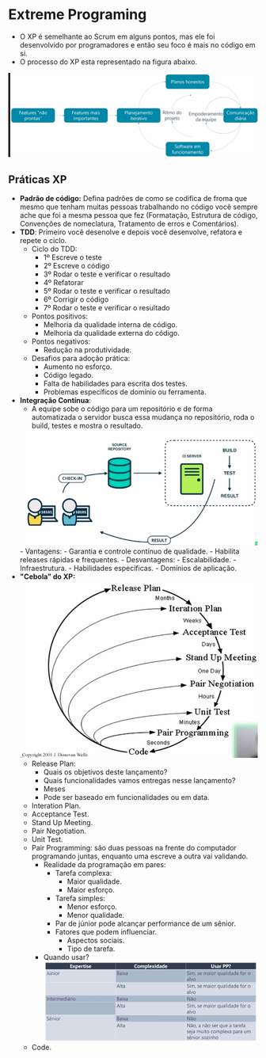 # Extreme Programing
- O XP é semelhante ao Scrum em alguns pontos, mas ele foi desenvolvido por programadores e então seu foco é mais no código em si.
- O processo do XP esta representado na figura abaixo.
<img src="./img/xp-processo.png"/>

## Práticas XP
- <b>Padrão de código:</b> Defina padrões de como se codifica de froma que mesmo que tenham muitas pessoas trabalhando no código você sempre ache que foi a mesma pessoa que fez (Formatação, Estrutura de código, Convenções de nomeclatura, Tratamento de erros e Comentários).
- <b>TDD</b>: Primeiro você desenolve e depois você desenvolve, refatora e repete o ciclo.
    - Ciclo do TDD:
        - 1º Escreve o teste
        - 2º Escreve o código
        - 3º Rodar o teste e verificar o resultado
        - 4º Refatorar
        - 5º Rodar o teste e verificar o resultado
        - 6º Corrigir o código
        - 7º Rodar o teste e verificar o resultado
    - Pontos positivos:
        - Melhoria da qualidade interna de código.
        - Melhoria da qualidade externa do código.
    - Pontos negativos:
        - Redução na produtividade.
    - Desafios para adoção prática:
        - Aumento no esforço.
        - Código legado.
        - Falta de habilidades para escrita dos testes.
        - Problemas específicos de domínio ou ferramenta.
- <b>Integração Contínua</b>:
    - A equipe sobe o código para um repositório e de forma automatizada o servidor busca essa mudança no repositório, roda o build, testes e mostra o resultado.
    <img src="./img/ci.png">
    - Vantagens:
        - Garantia e controle contínuo de qualidade.
        - Habilita releases rápidas e frequentes.
    - Desvantagens:
        - Escalabilidade.
        - Infraestrutura.
        - Habilidades específicas.
        - Domínios de aplicação.
- <b>"Cebola" do XP:</b> 
    <img src="./img/xp-cebola.png" />
    - Release Plan:
        - Quais os objetivos deste lançamento?
        - Quais funcionalidades vamos entregas nesse lançamento?
        - Meses
        - Pode ser baseado em funcionalidades ou em data.
    - Interation Plan.
    - Acceptance Test.
    - Stand Up Meeting.
    - Pair Negotiation.
    - Unit Test.
    - Pair Programming: são duas pessoas na frente do computador programando juntas, enquanto uma escreve a outra vai validando.
        - Realidade da programação em pares:
            - Tarefa complexa:
                - Maior qualidade.
                - Maior esforço.
            - Tarefa simples:
                - Menor esforço.
                - Menor qualidade.
            - Par de júnior pode alcançar performance de um sênior.
            - Fatores que podem influenciar.
                - Aspectos sociais.
                - Tipo de tarefa.
        - Quando usar?
            <img src="./img/quando-usar-pp.png" />
    - Code.
    
    
